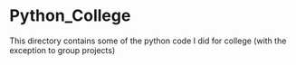# Python_College
This directory contains some of the python code I did for college (with the exception to group projects)
